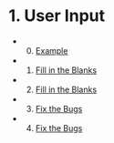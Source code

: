 # 1. User Input

- 0. [Example](./0-example.html)
- 1. [Fill in the Blanks](./1-fill-in-the-blanks.html)
- 2. [Fill in the Blanks](./2-fill-in-the-blanks.html)
- 3. [Fix the Bugs](./3-fix-the-bugs.html)
- 4. [Fix the Bugs](./4-fix-the-bugs.html)
